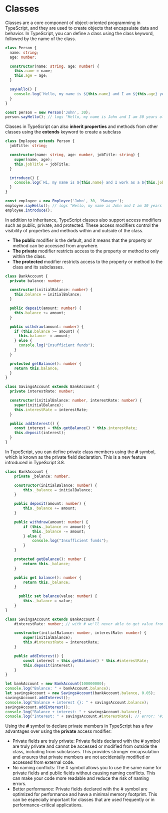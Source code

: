 # Classes
Classes are a core component of object-oriented programming in TypeScript, and they are used to create objects that encapsulate data and behavior.
In TypeScript, you can define a class using the class keyword, followed by the name of the class.
```typescript
class Person {
  name: string;
  age: number;

  constructor(name: string, age: number) {
    this.name = name;
    this.age = age;
  }

  sayHello() {
    console.log(`Hello, my name is ${this.name} and I am ${this.age} years old.`);
  }
}

const person = new Person('John', 30);
person.sayHello(); // logs "Hello, my name is John and I am 30 years old."
```

Classes in TypeScript can also __inherit properties__ and methods from other classes using the __extends__ keyword to create a subclass
```typescript
class Employee extends Person {
  jobTitle: string;

  constructor(name: string, age: number, jobTitle: string) {
    super(name, age);
    this.jobTitle = jobTitle;
  }

  introduce() {
    console.log(`Hi, my name is ${this.name} and I work as a ${this.jobTitle}.`);
  }
}

const employee = new Employee('John', 30, 'Manager');
employee.sayHello(); // logs "Hello, my name is John and I am 30 years old."
employee.introduce();
```

In addition to inheritance, TypeScript classes also support access modifiers such as public, private, and protected. 
These access modifiers control the visibility of properties and methods within and outside of the class.
- __The public__ modifier is the default, and it means that the property or method can be accessed from anywhere. 
- __The private__ modifier restricts access to the property or method to only within the class. 
- __The protected__ modifier restricts access to the property or method to the class and its subclasses.

```typescript
class BankAccount {
  private balance: number;

  constructor(initialBalance: number) {
    this.balance = initialBalance;
  }

  public deposit(amount: number) {
    this.balance += amount;
  }

  public withdraw(amount: number) {
    if (this.balance >= amount) {
      this.balance -= amount;
    } else {
      console.log("Insufficient funds");
    }
  }

  protected getBalance(): number {
    return this.balance;
  }
}

class SavingsAccount extends BankAccount {
  private interestRate: number;

  constructor(initialBalance: number, interestRate: number) {
    super(initialBalance);
    this.interestRate = interestRate;
  }

  public addInterest() {
    const interest = this.getBalance() * this.interestRate;
    this.deposit(interest);
  }
}
```

In TypeScript, you can define private class members using the __#__ symbol, which is known as the private field declaration. This is a new feature introduced in TypeScript 3.8.

```typescript
class BankAccount {
    private _balance: number;

    constructor(initialBalance: number) {
        this._balance = initialBalance;
    }

    public deposit(amount: number) {
        this._balance += amount;
    }

    public withdraw(amount: number) {
        if (this._balance >= amount) {
            this._balance -= amount;
        } else {
            console.log("Insufficient funds");
        }
    }

    protected getBalance(): number {
        return this._balance;
    }

    public get balance(): number {
        return this._balance;
    }
    
      public set balance(value: number) {
        this._balance = value;
    }
}

class SavingsAccount extends BankAccount {
    #interestRate: number; // with # we'll never able to get value from outside the function

    constructor(initialBalance: number, interestRate: number) {
        super(initialBalance);
        this.#interestRate = interestRate;
    }

    public addInterest() {
        const interest = this.getBalance() * this.#interestRate;
        this.deposit(interest);
    }
}

let bankAccount = new BankAccount(100000000);
console.log("Balance: " + bankAccount.balance);
let savingsAccount = new SavingsAccount(bankAccount.balance, 0.05);
savingsAccount.addInterest();
console.log("Balance + interest {}: " + savingsAccount.balance);
savingsAccount.addInterest();
console.log("Balance + interest: " + savingsAccount.balance);
console.log("Interest: " + savingsAccount.#interestRate); // error: '#interestRate' is private and cannot be accessed from outside the class
```
Using the __#__ symbol to declare private members in TypeScript has a few advantages over using the __private__ access modifier:
- Private fields are truly private: Private fields declared with the # symbol are truly private and cannot be accessed or modified from outside the class, including from subclasses. This provides stronger encapsulation and ensures that private members are not accidentally modified or accessed from external code.
- No naming conflicts: The # symbol allows you to use the same name for private fields and public fields without causing naming conflicts. This can make your code more readable and reduce the risk of naming errors.
- Better performance: Private fields declared with the # symbol are optimized for performance and have a minimal memory footprint. This can be especially important for classes that are used frequently or in performance-critical applications.







